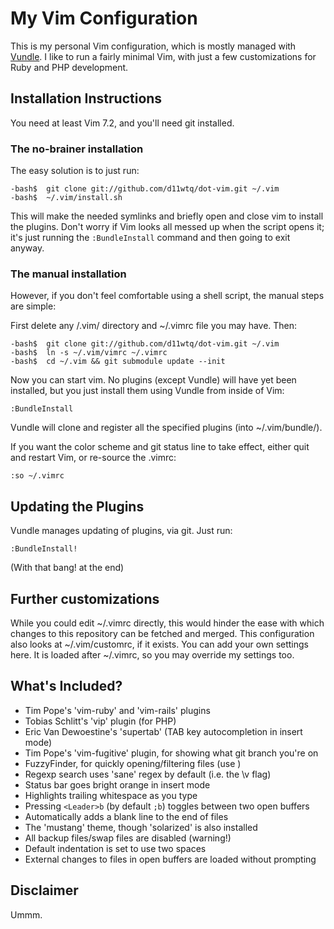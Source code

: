 # My Vim Configuration

This is my personal Vim configuration, which is mostly managed with
[Vundle](https://github.com/gmarik/vundle/).  I like to run a fairly minimal
Vim, with just a few customizations for Ruby and PHP development.

## Installation Instructions

You need at least Vim 7.2, and you'll need git installed.

### The no-brainer installation

The easy solution is to just run:

    -bash$  git clone git://github.com/d11wtq/dot-vim.git ~/.vim
    -bash$  ~/.vim/install.sh

This will make the needed symlinks and briefly open and close vim to install
the plugins. Don't worry if Vim looks all messed up when the script opens it;
it's just running the `:BundleInstall` command and then going to exit anyway.

### The manual installation

However, if you don't feel comfortable using a shell script, the manual
steps are simple:

First delete any /.vim/ directory and ~/.vimrc file you may have. Then:

    -bash$  git clone git://github.com/d11wtq/dot-vim.git ~/.vim
    -bash$  ln -s ~/.vim/vimrc ~/.vimrc
    -bash$  cd ~/.vim && git submodule update --init

Now you can start vim.  No plugins (except Vundle) will have yet been
installed, but you just install them using Vundle from inside of Vim:

    :BundleInstall

Vundle will clone and register all the specified plugins (into ~/.vim/bundle/).

If you want the color scheme and git status line to take effect, either quit
and restart Vim, or re-source the .vimrc:

    :so ~/.vimrc

## Updating the Plugins

Vundle manages updating of plugins, via git.  Just run:

    :BundleInstall!

(With that bang! at the end)

## Further customizations

While you could edit ~/.vimrc directly, this would hinder the ease with which
changes to this repository can be fetched and merged. This configuration also
looks at ~/.vim/customrc, if it exists. You can add your own settings here.
It is loaded after ~/.vimrc, so you may override my settings too.

## What's Included?

  - Tim Pope's 'vim-ruby' and 'vim-rails' plugins
  - Tobias Schlitt's 'vip' plugin (for PHP)
  - Eric Van Dewoestine's 'supertab' (TAB key autocompletion in insert mode)
  - Tim Pope's 'vim-fugitive' plugin, for showing what git branch you're on
  - FuzzyFinder, for quickly opening/filtering files (use <C-f>)
  - Regexp search uses 'sane' regex by default (i.e. the \v flag)
  - Status bar goes bright orange in insert mode
  - Highlights trailing whitespace as you type
  - Pressing `<Leader>b` (by default `;b`) toggles between two open buffers
  - Automatically adds a blank line to the end of files
  - The 'mustang' theme, though 'solarized' is also installed
  - All backup files/swap files are disabled (warning!)
  - Default indentation is set to use two spaces
  - External changes to files in open buffers are loaded without prompting

## Disclaimer

Ummm.

